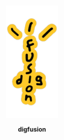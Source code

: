 <p align="center">
  <img src="media/digfusionYellow.PNG" alt="Logo" width="120">
</p>
<p align="center"><strong>digfusion</strong></p>

<!---
## Обо мне
- 🔭 Сейчас работаю над [Проектом]
- 🌱 Изучаю **[Технологии]**
- 💬 Спрашивайте меня о **[Ваши Специализации]**
- 📫 Свяжитесь со мной: [email@example.com](mailto:email@example.com)
## Инструменты и технологии
![JavaScript](https://img.shields.io/badge/-JavaScript-F7DF1E?style=for-the-badge&logo=javascript&logoColor=black)
## Статистика GitHub
![Ваша статистика](https://github-readme-stats.vercel.app/api?qu1z3x&show_icons=true&theme=radical)
-->
